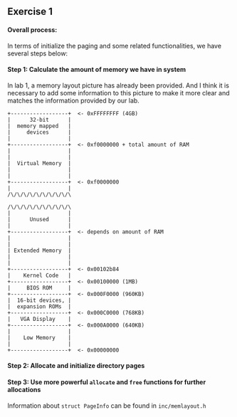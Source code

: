 ## Exercise 1

#### Overall process:
In terms of initialize the paging and some related functionalities, we have several steps below:
#### Step 1: Calculate the amount of memory we have in system
In lab 1, a memory layout picture has already been provided. And I think it is necessary to add some information to this picture to make it more clear and matches the information provided by our lab.
```
+------------------+  <- 0xFFFFFFFF (4GB)
|      32-bit      |
|  memory mapped   |
|     devices      |
|                  |
+------------------+  <- 0xf0000000 + total amount of RAM
|                  |
|                  |
|  Virtual Memory  |
|                  |
|                  |
+------------------+  <- 0xf0000000 
|                  |
/\/\/\/\/\/\/\/\/\/\

/\/\/\/\/\/\/\/\/\/\
|                  |
|      Unused      |
|                  |
+------------------+  <- depends on amount of RAM
|                  |
|                  |
| Extended Memory  |
|                  |
|                  |
+------------------+  <- 0x00102b84
|    Kernel Code   |
+------------------+  <- 0x00100000 (1MB)
|     BIOS ROM     |
+------------------+  <- 0x000F0000 (960KB)
|  16-bit devices, |
|  expansion ROMs  |
+------------------+  <- 0x000C0000 (768KB)
|   VGA Display    |
+------------------+  <- 0x000A0000 (640KB)
|                  |
|    Low Memory    |
|                  |
+------------------+  <- 0x00000000
```

#### Step 2: Allocate and initialize directory pages

#### Step 3: Use more powerful ```allocate``` and ```free``` functions for further allocations
Information about ```struct PageInfo``` can be found in ```inc/memlayout.h```
